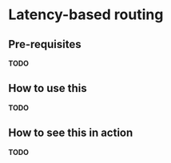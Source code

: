 # Latency-based routing

## Pre-requisites

**TODO**

## How to use this

**TODO**

## How to see this in action

**TODO**
